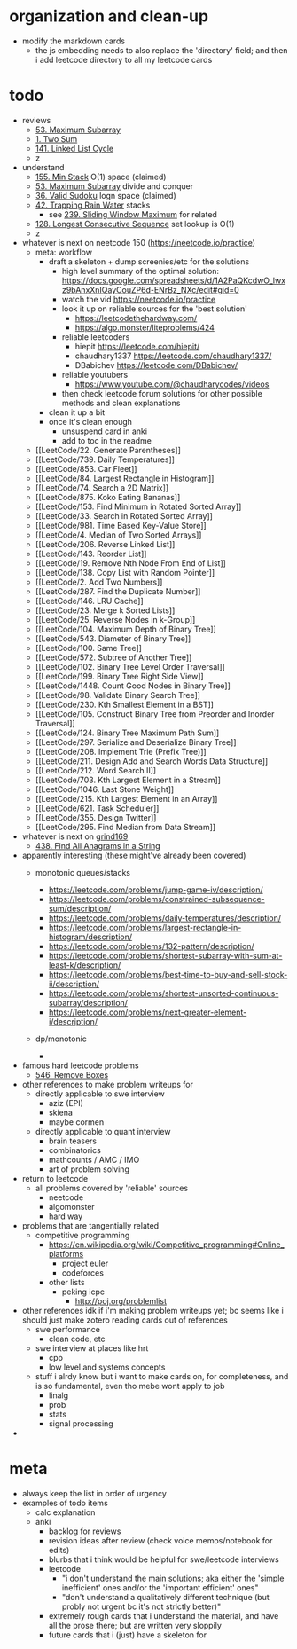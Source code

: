 # organization and clean-up
- modify the markdown cards
	- the js embedding needs to also replace the 'directory' field; and then i add leetcode directory to all my leetcode cards

# todo
- reviews
	- [53. Maximum Subarray](LeetCode/53.%20Maximum%20Subarray.md)
	- [1. Two Sum](LeetCode/1.%20Two%20Sum.md)
	- [141. Linked List Cycle](LeetCode/141.%20Linked%20List%20Cycle.md)
	- z
- understand
	- [155. Min Stack](LeetCode/155.%20Min%20Stack.md) O(1) space (claimed)
	- [53. Maximum Subarray](LeetCode/53.%20Maximum%20Subarray.md) divide and conquer
	- [36. Valid Sudoku](LeetCode/36.%20Valid%20Sudoku.md) logn space (claimed)
	- [42. Trapping Rain Water](LeetCode/42.%20Trapping%20Rain%20Water.md) stacks
		- see [239. Sliding Window Maximum](LeetCode/239.%20Sliding%20Window%20Maximum.md) for related
	- [128. Longest Consecutive Sequence](LeetCode/128.%20Longest%20Consecutive%20Sequence.md) set lookup is O(1)
	- z
- whatever is next on neetcode 150 (https://neetcode.io/practice)
	- meta: workflow
		- draft a skeleton + dump screenies/etc for the solutions
			- high level summary of the optimal solution:  https://docs.google.com/spreadsheets/d/1A2PaQKcdwO_lwxz9bAnxXnIQayCouZP6d-ENrBz_NXc/edit#gid=0
			- watch the vid https://neetcode.io/practice
			- look it up on reliable sources for the 'best solution'
				- https://leetcodethehardway.com/
				- https://algo.monster/liteproblems/424
			- reliable leetcoders
				- hiepit https://leetcode.com/hiepit/
				- chaudhary1337 https://leetcode.com/chaudhary1337/
				- DBabichev https://leetcode.com/DBabichev/
			- reliable youtubers
				- https://www.youtube.com/@chaudharycodes/videos
			- then check leetcode forum solutions for other possible methods and clean explanations
		- clean it up a bit
		- once it's clean enough
			- unsuspend card in anki
			- add to toc in the readme
	- [[LeetCode/22. Generate Parentheses]]
	- [[LeetCode/739. Daily Temperatures]]
	- [[LeetCode/853. Car Fleet]]
	- [[LeetCode/84. Largest Rectangle in Histogram]]
	- [[LeetCode/74. Search a 2D Matrix]]
	- [[LeetCode/875. Koko Eating Bananas]]
	- [[LeetCode/153. Find Minimum in Rotated Sorted Array]]
	- [[LeetCode/33. Search in Rotated Sorted Array]]
	- [[LeetCode/981. Time Based Key-Value Store]]
	- [[LeetCode/4. Median of Two Sorted Arrays]]
	- [[LeetCode/206. Reverse Linked List]]
	- [[LeetCode/143. Reorder List]]
	- [[LeetCode/19. Remove Nth Node From End of List]]
	- [[LeetCode/138. Copy List with Random Pointer]]
	- [[LeetCode/2. Add Two Numbers]]
	- [[LeetCode/287. Find the Duplicate Number]]
	- [[LeetCode/146. LRU Cache]]
	- [[LeetCode/23. Merge k Sorted Lists]]
	- [[LeetCode/25. Reverse Nodes in k-Group]]
	- [[LeetCode/104. Maximum Depth of Binary Tree]]
	- [[LeetCode/543. Diameter of Binary Tree]]
	- [[LeetCode/100. Same Tree]]
	- [[LeetCode/572. Subtree of Another Tree]]
	- [[LeetCode/102. Binary Tree Level Order Traversal]]
	- [[LeetCode/199. Binary Tree Right Side View]]
	- [[LeetCode/1448. Count Good Nodes in Binary Tree]]
	- [[LeetCode/98. Validate Binary Search Tree]]
	- [[LeetCode/230. Kth Smallest Element in a BST]]
	- [[LeetCode/105. Construct Binary Tree from Preorder and Inorder Traversal]]
	- [[LeetCode/124. Binary Tree Maximum Path Sum]]
	- [[LeetCode/297. Serialize and Deserialize Binary Tree]]
	- [[LeetCode/208. Implement Trie (Prefix Tree)]]
	- [[LeetCode/211. Design Add and Search Words Data Structure]]
	- [[LeetCode/212. Word Search II]]
	- [[LeetCode/703. Kth Largest Element in a Stream]]
	- [[LeetCode/1046. Last Stone Weight]]
	- [[LeetCode/215. Kth Largest Element in an Array]]
	- [[LeetCode/621. Task Scheduler]]
	- [[LeetCode/355. Design Twitter]]
	- [[LeetCode/295. Find Median from Data Stream]]
- whatever is next on [grind169](https://www.techinterviewhandbook.org/grind75?weeks=26&hours=40&mode=all&grouping=topics&order=difficulty)
	- [438. Find All Anagrams in a String](LeetCode/438.%20Find%20All%20Anagrams%20in%20a%20String.md)
- apparently interesting (these might've already been covered)
	- monotonic queues/stacks
		- https://leetcode.com/problems/jump-game-iv/description/
		- https://leetcode.com/problems/constrained-subsequence-sum/description/
		- https://leetcode.com/problems/daily-temperatures/description/
		- https://leetcode.com/problems/largest-rectangle-in-histogram/description/
		- https://leetcode.com/problems/132-pattern/description/
		- https://leetcode.com/problems/shortest-subarray-with-sum-at-least-k/description/
		- https://leetcode.com/problems/best-time-to-buy-and-sell-stock-ii/description/
		- https://leetcode.com/problems/shortest-unsorted-continuous-subarray/description/
		- https://leetcode.com/problems/next-greater-element-i/description/
	- dp/monotonic

		- 
- famous hard leetcode problems
	- [546. Remove Boxes](LeetCode/546.%20Remove%20Boxes.md)
- other references to make problem writeups for
	- directly applicable to swe interview
		- aziz (EPI)
		- skiena
		- maybe cormen
	- directly applicable to quant interview
		- brain teasers
		- combinatorics
		- mathcounts / AMC / IMO
		- art of problem solving
- return to leetcode
	- all problems covered by 'reliable' sources
		- neetcode
		- algomonster
		- hard way
- problems that are tangentially related
	- competitive programming
		- https://en.wikipedia.org/wiki/Competitive_programming#Online_platforms
			- project euler
			- codeforces
		- other lists
			- peking icpc
				- http://poj.org/problemlist
- other references idk if i'm making problem writeups yet; bc seems like i should just make zotero reading cards out of references
	- swe performance
		- clean code, etc
	- swe interview at places like hrt
		- cpp
		- low level and systems concepts
	- stuff i alrdy know but i want to make cards on, for completeness, and is so fundamental, even tho mebe wont apply to job
		- linalg
		- prob
		- stats
		- signal processing
- 



# meta
- always keep the list in order of urgency
- examples of todo items
	- calc explanation
	- anki
		- backlog for reviews
		- revision ideas after review (check voice memos/notebook for edits)
		- blurbs that i think would be helpful for swe/leetcode interviews
		- leetcode
			- "i don't understand the main solutions; aka either the 'simple inefficient' ones and/or the 'important efficient' ones"
			- "don't understand a qualitatively different technique (but probly not urgent bc it's not strictly better)"
		- extremely rough cards that i understand the material, and have all the prose there; but are written very sloppily
		- future cards that i (just) have a skeleton for


